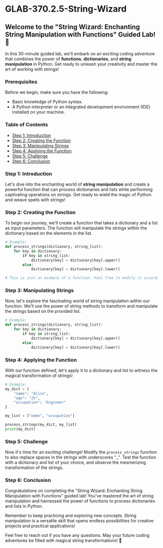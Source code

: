 # GLAB-370.2.5-String-Wizard


## Welcome to the "String Wizard: Enchanting String Manipulation with Functions" Guided Lab! 🚀

In this 30-minute guided lab, we'll embark on an exciting coding adventure that combines the power of **functions**, **dictionaries**, and **string manipulation** in Python. Get ready to unleash your creativity and master the art of working with strings!

### Prerequisites

Before we begin, make sure you have the following:

- Basic knowledge of Python syntax.
- A Python interpreter or an integrated development environment (IDE) installed on your machine.

### Table of Contents

- [Step 1: Introduction](#step-1-introduction)
- [Step 2: Creating the Function](#step-2-creating-the-function)
- [Step 3: Manipulating Strings](#step-3-manipulating-strings)
- [Step 4: Applying the Function](#step-4-applying-the-function)
- [Step 5: Challenge](#step-5-challenge)
- [Step 6: Conclusion](#step-6-conclusion)

### Step 1: Introduction

Let's dive into the enchanting world of **string manipulation** and create a powerful function that can process dictionaries and lists while performing captivating operations on strings. Get ready to wield the magic of Python and weave spells with strings!

### Step 2: Creating the Function

To begin our journey, we'll create a function that takes a dictionary and a list as input parameters. The function will manipulate the strings within the dictionary based on the elements in the list.

```python
# Example:
def process_strings(dictionary, string_list):
    for key in dictionary:
        if key in string_list:
            dictionary[key] = dictionary[key].upper()
        else:
            dictionary[key] = dictionary[key].lower()

# This is just an example of a function. Feel free to modify it according to your specific needs.
```

### Step 3: Manipulating Strings

Now, let's explore the fascinating world of string manipulation within our function. We'll use the power of string methods to transform and manipulate the strings based on the provided list.

```python
# Example:
def process_strings(dictionary, string_list):
    for key in dictionary:
        if key in string_list:
            dictionary[key] = dictionary[key].upper()
        else:
            dictionary[key] = dictionary[key].lower()
```

### Step 4: Applying the Function

With our function defined, let's apply it to a dictionary and list to witness the magical transformation of strings!

```python
# Example:
my_dict = {
    "name": "Alice",
    "age": "25",
    "occupation": "Engineer"
}

my_list = ["name", "occupation"]

process_strings(my_dict, my_list)
print(my_dict)
```

### Step 5: Challenge

Now it's time for an exciting challenge! Modify the `process_strings` function to also replace spaces in the strings with underscores "_". Test the function with a dictionary and list of your choice, and observe the mesmerizing transformation of the strings.

### Step 6: Conclusion

Congratulations on completing the "String Wizard: Enchanting String Manipulation with Functions" guided lab! You've mastered the art of string manipulation and harnessed the power of functions to process dictionaries and lists in Python.

Remember to keep practicing and exploring new concepts. String manipulation is a versatile skill that opens endless possibilities for creative projects and practical applications!

Feel free to reach out if you have any questions. May your future coding adventures be filled with magical string transformations! 🎉
